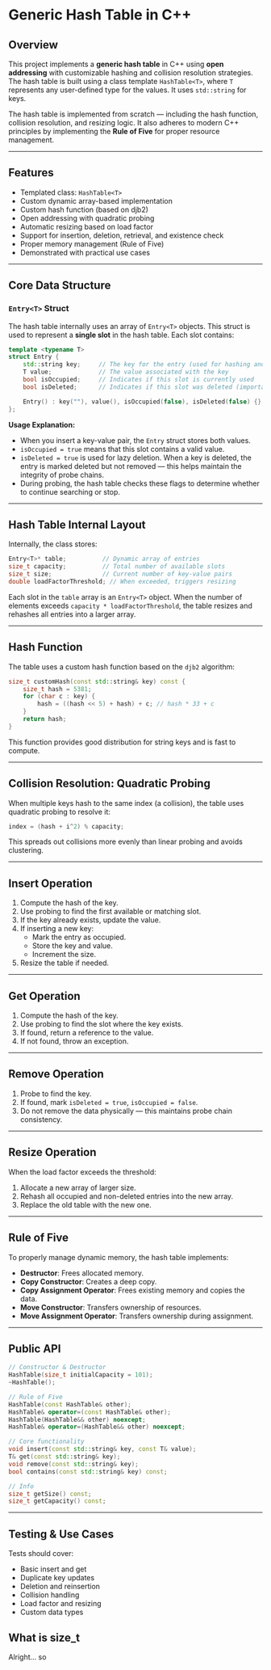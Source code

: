# Generic Hash Table in C++

## Overview

This project implements a **generic hash table** in C++ using **open addressing** with customizable hashing and collision resolution strategies. The hash table is built using a class template `HashTable<T>`, where `T` represents any user-defined type for the values. It uses `std::string` for keys.

The hash table is implemented from scratch — including the hash function, collision resolution, and resizing logic. It also adheres to modern C++ principles by implementing the **Rule of Five** for proper resource management.

---

## Features

- Templated class: `HashTable<T>`
- Custom dynamic array-based implementation
- Custom hash function (based on djb2)
- Open addressing with quadratic probing
- Automatic resizing based on load factor
- Support for insertion, deletion, retrieval, and existence check
- Proper memory management (Rule of Five)
- Demonstrated with practical use cases

---

## Core Data Structure

### `Entry<T>` Struct

The hash table internally uses an array of `Entry<T>` objects. This struct is used to represent a **single slot** in the hash table. Each slot contains:

```cpp
template <typename T>
struct Entry {
    std::string key;     // The key for the entry (used for hashing and lookup)
    T value;             // The value associated with the key
    bool isOccupied;     // Indicates if this slot is currently used
    bool isDeleted;      // Indicates if this slot was deleted (important for open addressing)

    Entry() : key(""), value(), isOccupied(false), isDeleted(false) {}
};
```

**Usage Explanation:**

- When you insert a key-value pair, the `Entry` struct stores both values.
- `isOccupied = true` means that this slot contains a valid value.
- `isDeleted = true` is used for lazy deletion. When a key is deleted, the entry is marked deleted but not removed — this helps maintain the integrity of probe chains.
- During probing, the hash table checks these flags to determine whether to continue searching or stop.

---

## Hash Table Internal Layout

Internally, the class stores:

```cpp
Entry<T>* table;          // Dynamic array of entries
size_t capacity;          // Total number of available slots
size_t size;              // Current number of key-value pairs
double loadFactorThreshold; // When exceeded, triggers resizing
```

Each slot in the `table` array is an `Entry<T>` object. When the number of elements exceeds `capacity * loadFactorThreshold`, the table resizes and rehashes all entries into a larger array.

---

## Hash Function

The table uses a custom hash function based on the `djb2` algorithm:

```cpp
size_t customHash(const std::string& key) const {
    size_t hash = 5381;
    for (char c : key) {
        hash = ((hash << 5) + hash) + c; // hash * 33 + c
    }
    return hash;
}
```

This function provides good distribution for string keys and is fast to compute.

---

## Collision Resolution: Quadratic Probing

When multiple keys hash to the same index (a collision), the table uses quadratic probing to resolve it:

```cpp
index = (hash + i^2) % capacity;
```

This spreads out collisions more evenly than linear probing and avoids clustering.

---

## Insert Operation

1. Compute the hash of the key.
2. Use probing to find the first available or matching slot.
3. If the key already exists, update the value.
4. If inserting a new key:
   - Mark the entry as occupied.
   - Store the key and value.
   - Increment the size.
5. Resize the table if needed.

---

## Get Operation

1. Compute the hash of the key.
2. Use probing to find the slot where the key exists.
3. If found, return a reference to the value.
4. If not found, throw an exception.

---

## Remove Operation

1. Probe to find the key.
2. If found, mark `isDeleted = true`, `isOccupied = false`.
3. Do not remove the data physically — this maintains probe chain consistency.

---

## Resize Operation

When the load factor exceeds the threshold:
1. Allocate a new array of larger size.
2. Rehash all occupied and non-deleted entries into the new array.
3. Replace the old table with the new one.

---

## Rule of Five

To properly manage dynamic memory, the hash table implements:

- **Destructor**: Frees allocated memory.
- **Copy Constructor**: Creates a deep copy.
- **Copy Assignment Operator**: Frees existing memory and copies the data.
- **Move Constructor**: Transfers ownership of resources.
- **Move Assignment Operator**: Transfers ownership during assignment.

---

## Public API

```cpp
// Constructor & Destructor
HashTable(size_t initialCapacity = 101);
~HashTable();

// Rule of Five
HashTable(const HashTable& other);
HashTable& operator=(const HashTable& other);
HashTable(HashTable&& other) noexcept;
HashTable& operator=(HashTable&& other) noexcept;

// Core functionality
void insert(const std::string& key, const T& value);
T& get(const std::string& key);
void remove(const std::string& key);
bool contains(const std::string& key) const;

// Info
size_t getSize() const;
size_t getCapacity() const;
```

---

## Testing & Use Cases

Tests should cover:

- Basic insert and get
- Duplicate key updates
- Deletion and reinsertion
- Collision handling
- Load factor and resizing
- Custom data types



## What is size_t

Alright... so 

